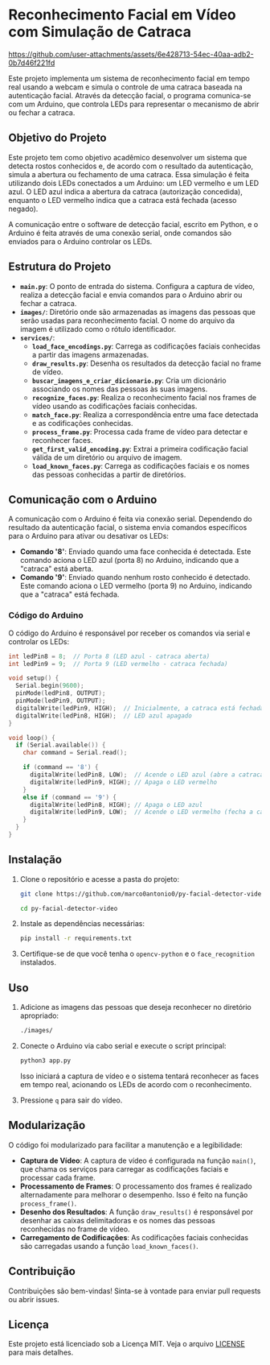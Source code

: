 # Reconhecimento Facial em Vídeo com Simulação de Catraca

https://github.com/user-attachments/assets/6e428713-54ec-40aa-adb2-0b7d46f221fd

Este projeto implementa um sistema de reconhecimento facial em tempo real usando a webcam e simula o controle de uma catraca baseada na autenticação facial. Através da detecção facial, o programa comunica-se com um Arduino, que controla LEDs para representar o mecanismo de abrir ou fechar a catraca.

## Objetivo do Projeto

Este projeto tem como objetivo acadêmico desenvolver um sistema que detecta rostos conhecidos e, de acordo com o resultado da autenticação, simula a abertura ou fechamento de uma catraca. Essa simulação é feita utilizando dois LEDs conectados a um Arduino: um LED vermelho e um LED azul. O LED azul indica a abertura da catraca (autorização concedida), enquanto o LED vermelho indica que a catraca está fechada (acesso negado).

A comunicação entre o software de detecção facial, escrito em Python, e o Arduino é feita através de uma conexão serial, onde comandos são enviados para o Arduino controlar os LEDs.

## Estrutura do Projeto

- **`main.py`**: O ponto de entrada do sistema. Configura a captura de vídeo, realiza a detecção facial e envia comandos para o Arduino abrir ou fechar a catraca.
- **`images/`**: Diretório onde são armazenadas as imagens das pessoas que serão usadas para reconhecimento facial. O nome do arquivo da imagem é utilizado como o rótulo identificador.
- **`services/`**:
  - **`load_face_encodings.py`**: Carrega as codificações faciais conhecidas a partir das imagens armazenadas.
  - **`draw_results.py`**: Desenha os resultados da detecção facial no frame de vídeo.
  - **`buscar_imagens_e_criar_dicionario.py`**: Cria um dicionário associando os nomes das pessoas às suas imagens.
  - **`recognize_faces.py`**: Realiza o reconhecimento facial nos frames de vídeo usando as codificações faciais conhecidas.
  - **`match_face.py`**: Realiza a correspondência entre uma face detectada e as codificações conhecidas.
  - **`process_frame.py`**: Processa cada frame de vídeo para detectar e reconhecer faces.
  - **`get_first_valid_encoding.py`**: Extrai a primeira codificação facial válida de um diretório ou arquivo de imagem.
  - **`load_known_faces.py`**: Carrega as codificações faciais e os nomes das pessoas conhecidas a partir de diretórios.

## Comunicação com o Arduino

A comunicação com o Arduino é feita via conexão serial. Dependendo do resultado da autenticação facial, o sistema envia comandos específicos para o Arduino para ativar ou desativar os LEDs:

- **Comando '8'**: Enviado quando uma face conhecida é detectada. Este comando aciona o LED azul (porta 8) no Arduino, indicando que a "catraca" está aberta.
- **Comando '9'**: Enviado quando nenhum rosto conhecido é detectado. Este comando aciona o LED vermelho (porta 9) no Arduino, indicando que a "catraca" está fechada.

### Código do Arduino

O código do Arduino é responsável por receber os comandos via serial e controlar os LEDs:

```cpp
int ledPin8 = 8;  // Porta 8 (LED azul - catraca aberta)
int ledPin9 = 9;  // Porta 9 (LED vermelho - catraca fechada)

void setup() {
  Serial.begin(9600);
  pinMode(ledPin8, OUTPUT);
  pinMode(ledPin9, OUTPUT);
  digitalWrite(ledPin9, HIGH);  // Inicialmente, a catraca está fechada (LED vermelho aceso)
  digitalWrite(ledPin8, HIGH);  // LED azul apagado
}

void loop() {
  if (Serial.available()) {
    char command = Serial.read();

    if (command == '8') {
      digitalWrite(ledPin8, LOW);  // Acende o LED azul (abre a catraca)
      digitalWrite(ledPin9, HIGH); // Apaga o LED vermelho
    }
    else if (command == '9') {
      digitalWrite(ledPin8, HIGH); // Apaga o LED azul
      digitalWrite(ledPin9, LOW);  // Acende o LED vermelho (fecha a catraca)
    }
  }
}
```

## Instalação

1. Clone o repositório e acesse a pasta do projeto:

   ```bash
   git clone https://github.com/marco0antonio0/py-facial-detector-video
   ```

   ```bash
   cd py-facial-detector-video
   ```

2. Instale as dependências necessárias:

   ```bash
   pip install -r requirements.txt
   ```

3. Certifique-se de que você tenha o `opencv-python` e o `face_recognition` instalados.

## Uso

1. Adicione as imagens das pessoas que deseja reconhecer no diretório apropriado:

   ```bash
   ./images/
   ```

2. Conecte o Arduino via cabo serial e execute o script principal:

   ```bash
   python3 app.py
   ```

   Isso iniciará a captura de vídeo e o sistema tentará reconhecer as faces em tempo real, acionando os LEDs de acordo com o reconhecimento.

3. Pressione `q` para sair do vídeo.

## Modularização

O código foi modularizado para facilitar a manutenção e a legibilidade:

- **Captura de Vídeo**: A captura de vídeo é configurada na função `main()`, que chama os serviços para carregar as codificações faciais e processar cada frame.
- **Processamento de Frames**: O processamento dos frames é realizado alternadamente para melhorar o desempenho. Isso é feito na função `process_frame()`.
- **Desenho dos Resultados**: A função `draw_results()` é responsável por desenhar as caixas delimitadoras e os nomes das pessoas reconhecidas no frame de vídeo.
- **Carregamento de Codificações**: As codificações faciais conhecidas são carregadas usando a função `load_known_faces()`.

## Contribuição

Contribuições são bem-vindas! Sinta-se à vontade para enviar pull requests ou abrir issues.

## Licença

Este projeto está licenciado sob a Licença MIT. Veja o arquivo [LICENSE](LICENSE) para mais detalhes.
